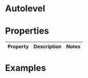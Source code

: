 # Autolevel


# Properties


| Property | Description | Notes | 
| -------- | ----------- | ----- |




# Examples
